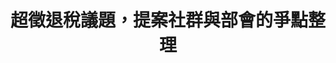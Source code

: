 ---
id: "31"
lang: zh-tw
publish: "TRUE"
description: 「超額徵收之稅款-歸還於民 」連署案
selected: "FALSE"
blog_selected: "FALSE"
thumbnail: https://cm.pdis.tw/images/post/11g_CdiqL6w5S6HqNBlCPerV6A8azZpCU.jpg
title: 超徵退稅議題，提案社群與部會的爭點整理
introduction:
  content: >-
    本次提案，網友建議財政部應該修法，將超額徵收的總稅收平均分配給納稅人，或是抵扣下一年度的應繳稅款，以利刺激消費、促進經濟發展。

    財政部則認為有實行上的困難，並針對「歲出、歲入、短徵、超徵」等財政名詞進行釐清，來說明目前機制下，政府所累積的債務還未清償完畢前，特定年度的盈餘並不容易規劃「還利於民」的措施。

    各方對法條及稅收的價值立場不同，協作會議現場，透過擴大參與的機制，以及面對面的互動，初步釐清訴求及爭點，同時會議全程進行直播，務求公開透明，部會的簡報及逐字稿也呈現在網路上。希望未來相關議題的討論，將能在這次會議的資訊基礎上，向前邁進。
  image: "-"
color: yellow
join:
  type: 提
  title: 超額徵收之稅款-歸還於民
  link: https://join.gov.tw/idea/detail/78356a42-c8bb-45f2-a13f-5418fcf79cef
  image: https://cm.pdis.tw/images/post/1eACO0ngcKaVHdYpI3bdz4fAjxA7vhxgC.jpg
layout: post
departments:
  - 財政部
tags:
  - 財政
  - 法規
embed:
  mind_map:
    links:
      - https://miro.com/app/live-embed/o9J_kz3AqVk=/?moveToViewport=-2233,-1105,7611,5054&embedAutoplay=true
  ministry_slide:
    links:
      - https://issuu.com/pdis.tw/docs/20180420______.pptx_5cfe1af98e2a82
  host_slide:
    links:
      - https://issuu.com/pdis.tw/docs/20180420_______8c0c4cc9989730
  live:
    links:
      - https://www.youtube.com/watch?v=277xxY5_t70
  transcript:
    links:
      - https://sayit.pdis.nat.gov.tw/2018-04-20-%E9%96%8B%E6%94%BE%E6%94%BF%E5%BA%9C%E8%81%AF%E7%B5%A1%E4%BA%BA%E7%AC%AC%E4%B8%89%E5%8D%81%E4%B8%80%E6%AC%A1%E5%8D%94%E4%BD%9C%E6%9C%83%E8%AD%B0
pictures:
  - https://cm.pdis.tw/images/post/1LVxCB-_bARFSRTdgLIRs1LG_FHnM7hBD.jpg
blogs:
  - https://pdis.nat.gov.tw/zh-TW/blog/%E8%B6%85%E5%BE%B5%E9%80%80%E7%A8%85%E6%9C%89%E8%AD%9C-%E8%88%87%E6%9C%83%E8%80%85%E8%88%87%E8%B2%A1%E6%94%BF%E9%83%A8%E8%AA%8D%E7%9F%A5%E5%B7%AE%E8%B7%9D%E5%A4%A7/
---